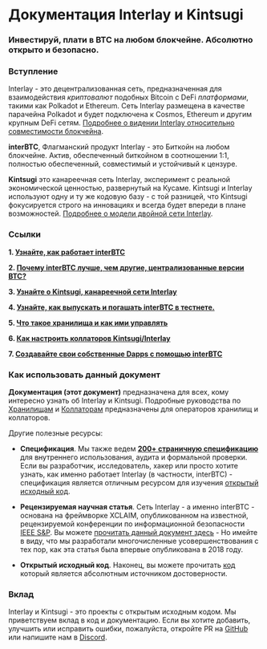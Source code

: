 # Документация Interlay и Kintsugi 

### Инвестируй, плати в BTC на любом блокчейне. Абсолютно открыто и безопасно.

### Вступление

Interlay - это децентрализованная сеть, предназначенная для взаимодействия *криптовалют* подобных Bitcoin с DeFi *платформами*, такими как Polkadot и Ethereum. Сеть Interlay размещена в качестве парачейна Polkadot и будет подключена к Cosmos, Ethereum и другим крупным DeFi сетям.
[Подробнее о видении Interlay относительно совместимости блокчейна](https://medium.com/interlay/the-future-of-bridging-assets-837998115f6b).

**interBTC**, Флагманский продукт Interlay - это Биткойн на любом блокчейне. Актив, обеспеченный биткойном в соотношении 1:1, полностью обеспеченный, совместимый и устойчивый к цензуре.

**Kintsugi** это канареечная сеть Interlay, эксперимент с реальной экономической ценностью, развернутый на Кусаме. Kintsugi и Interlay используют одну и ту же кодовую базу - с той разницей, что Kintsugi фокусируется строго на инновациях и всегда будет впереди в плане возможностей. [Подробнее о модели двойной сети Interlay](https://medium.com/interlay/the-interlay-parachain-is-coming-to-polkadot-552a57ff8d1b).

### Ссылки

**1.  [Узнайте, как работает interBTC](/getting-started/interbtc.md)**

**2.  [Почему interBTC лучше, чем другие, централизованные версии BTC?](/getting-started/interbtc?id=interbtc-vs-competitors.md)**

**3.  [Узнайте о Kintsugi, канареечной сети Interlay](/kintsugi/overview.md)**

**4.  [Узнайте, как выпускать и погашать interBTC в тестнете.](/guides/prereq.md)**

**5.  [Что такое хранилища и как ими управлять](vault/overview.md)**

**6.  [Как настроить коллаторов Kintsugi/Interlay](/collator/overview.md)**

**7.  [Создавайте свои собственные Dapps с помощью interBTC](developers/integration.md)**


### Как использовать данный документ

**Документация (этот документ)** предназначена для всех, кому интересно узнать об Interlay и Kintsugi. Подробные руководства по [Хранилищам](../vault/overview) и [Коллаторам](../collator/overview) предназначены для операторов хранилищ и коллаторов.

Другие полезные ресурсы:

 - **Спецификация**. Мы также ведем **[200+ страничную спецификацию](https://spec.interlay.io/index.html)** для внутреннего использования, аудита и формальной проверки. Если вы разработчик, исследователь, хакер или просто хотите узнать, как именно работает Interlay (в частности, interBTC) - спецификация является отличным ресурсом для изучения [открытый исходный код](https://github.com/interlay).

- **Рецензируемая научная статья**. Сеть Interlay - а именно interBTC - основана на фреймворке XCLAIM, опубликованном на известной, рецензируемой конференции по информационной безопасности [IEEE S&P](https://www.ieee-security.org/TC/SP2019/program.html). Вы можете [прочитать данный документ здесь](https://eprint.iacr.org/2018/643.pdf) - Но имейте в виду, что мы разработали многочисленные усовершенствования с тех пор, как эта статья была впервые опубликована в 2018 году.

 - **Открытый исходный код**. Наконец, вы можете прочитать [код](https://github.com/interlay) который является абсолютным источником достоверности.

### Вклад

Interlay и Kintsugi - это проекты с открытым исходным кодом. Мы приветствуем вклад в код и документацию.
Если вы хотите добавить, улучшить или исправить ошибки, пожалуйста, откройте PR на [GitHub](https://github.com/interlay) или напишите нам в [Discord](https://discord.gg/invite/interlay).
